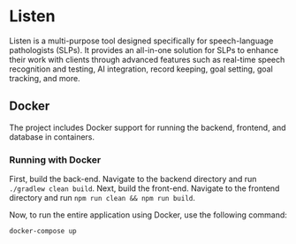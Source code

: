 # Listen

Listen is a multi-purpose tool designed specifically for speech-language pathologists (SLPs). It provides an all-in-one solution for SLPs to enhance their work with clients through advanced features such as real-time speech recognition and testing, AI integration, record keeping, goal setting, goal tracking, and more.

## Docker
The project includes Docker support for running the backend, frontend, and database in containers.

### Running with Docker
First, build the back-end. Navigate to the backend directory and run `./gradlew clean build`.
Next, build the front-end. Navigate to the frontend directory and run `npm run clean && npm run build`.

Now, to run the entire application using Docker, use the following command:
```sh
docker-compose up
```
